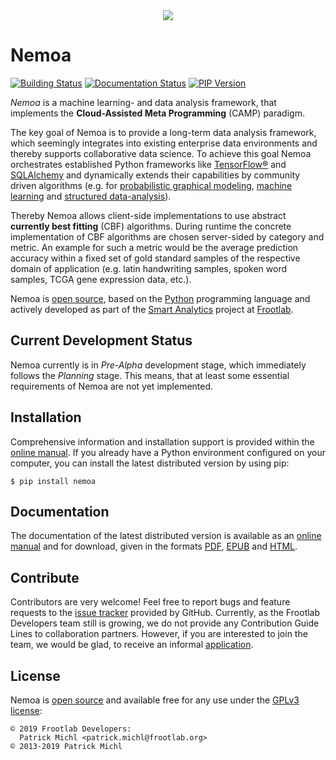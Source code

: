 <div align="center">
  <a href="https://github.com/frootlab/nemoa">
    <img src="https://bit.ly/2VRCy9t">
  </a>
  <br>
</div>

Nemoa
=====

[![Building Status](https://travis-ci.org/frootlab/nemoa.svg?branch=master)](https://travis-ci.org/frootlab/nemoa)
[![Documentation Status](https://readthedocs.org/projects/nemoa/badge/?version=latest)](https://nemoa.readthedocs.io/en/latest/?badge=latest)
[![PIP Version](https://badge.fury.io/py/nemoa.svg)](https://badge.fury.io/py/nemoa)

*Nemoa* is a machine learning- and data analysis framework, that implements the
**Cloud-Assisted Meta Programming** (CAMP) paradigm.

The key goal of Nemoa is to provide a long-term data analysis framework, which
seemingly integrates into existing enterprise data environments and thereby
supports collaborative data science. To achieve this goal Nemoa orchestrates
established Python frameworks like [TensorFlow®](https://www.tensorflow.org/)
and [SQLAlchemy](https://www.sqlalchemy.org/) and dynamically extends their
capabilities by community driven algorithms (e.g. for [probabilistic graphical
modeling](https://en.wikipedia.org/wiki/Graphical_model), [machine
learning](https://en.wikipedia.org/wiki/Machine_learning) and [structured
data-analysis](https://en.wikipedia.org/wiki/Structured_data_analysis_(statistics))).

Thereby Nemoa allows client-side implementations to use abstract **currently
best fitting** (CBF) algorithms. During runtime the concrete implementation of
CBF algorithms are chosen server-sided by category and metric. An example for
such a metric would be the average prediction accuracy within a fixed set of
gold standard samples of the respective domain of application (e.g. latin
handwriting samples, spoken word samples, TCGA gene expression data, etc.).

Nemoa is [open source](https://github.com/frootlab/pandora), based on the
[Python](https://www.python.org/) programming language and actively developed as
part of the [Smart Analytics](https://github.com/orgs/frootlab/projects) project
at [Frootlab](https://github.com/frootlab).

Current Development Status
--------------------------

Nemoa currently is in *Pre-Alpha* development stage, which immediately follows
the *Planning* stage. This means, that at least some essential requirements of
Nemoa are not yet implemented.

Installation
------------

Comprehensive information and installation support is provided within the
[online manual](https://nemoa.readthedocs.io/en/latest/). If you already have a
Python environment configured on your computer, you can install the latest
distributed version by using pip:

    $ pip install nemoa

Documentation
-------------

The documentation of the latest distributed version is available as an [online
manual](https://nemoa.readthedocs.io/en/latest/) and for download, given in the
formats [PDF](https://readthedocs.org/projects/nemoa/downloads/pdf/latest/),
[EPUB](https://readthedocs.org/projects/nemoa/downloads/epub/latest/) and
[HTML](https://readthedocs.org/projects/nemoa/downloads/htmlzip/latest/).

Contribute
----------

Contributors are very welcome! Feel free to report bugs and feature requests to
the [issue tracker](https://github.com/frootlab/nemoa/issues) provided by
GitHub. Currently, as the Frootlab Developers team still is growing, we do not
provide any Contribution Guide Lines to collaboration partners. However, if you
are interested to join the team, we would be glad, to receive an informal
[application](mailto:application@frootlab.org).

License
-------

Nemoa is [open source](https://github.com/frootlab/pandora) and available free
for any use under the [GPLv3 license](https://www.gnu.org/licenses/gpl.html):

    © 2019 Frootlab Developers:
      Patrick Michl <patrick.michl@frootlab.org>
    © 2013-2019 Patrick Michl
